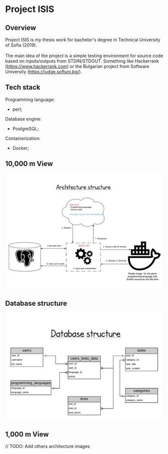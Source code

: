 # Project ISIS
## Overview
Project ISIS is my thesis work for bachelor's degree in Technical University of Sofia (2019).<br/><br/>
The main idea of the project is a simple testing environment for source code based on inputs/outputs from STDIN/STDOUT.
Something like Hackerrank (https://www.hackerrank.com) or the Bulgarian project from Software University (https://judge.softuni.bg/).

## Tech stack
Programming language:
 - perl;<br/>

Database engine:

 - PostgreSQL;

Containerization:
 - Docker;
 
## 10,000 m View
![10,000 m architecture view](./docs/images/project_isis_architecture_10000.png)

## Database structure
![database structure](./docs/images/project_isis_database_arch_1000.png)

## 1,000 m View
// TODO: Add others architecture images
